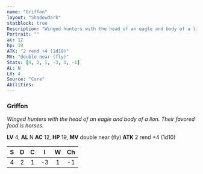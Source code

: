 ```yaml
---
name: "Griffon"
layout: "Shadowdark"
statblock: true
Description: "Winged hunters with the head of an eagle and body of a lion. Their favored food is horses."
Portrait: ""
ac: 12
hp: 19
ATK: "2 rend +4 (1d10)"
MV: "double near (fly)"
Stats: [4, 2, 1, -3, 1, -1]
AL: N
LV: 4
Source: "Core"
Abilities:
---
```


### Griffon

_Winged hunters with the head of an eagle and body of a lion. Their favored food is horses._

**LV** 4, **AL** N
**AC** 12, **HP** 19, **MV** double near (fly)
**ATK** 2 rend +4 (1d10)

|  S  |  D  |  C  |  I  |  W  |  Ch  |
|:---:|:---:|:---:|:---:|:---:|:----:|
| 4 | 2 | 1 | -3 | 1 | -1 |

